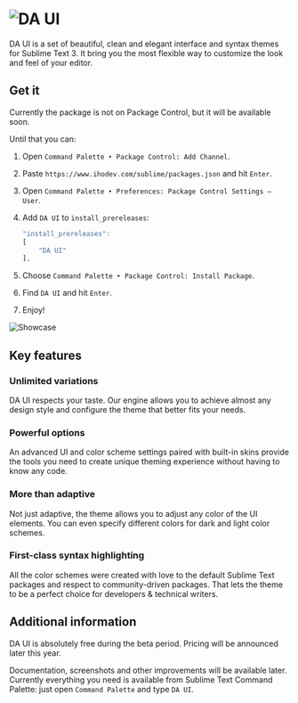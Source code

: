 # ![DA UI][img-logo]

DA UI is a set of beautiful, clean and elegant interface and syntax themes for Sublime Text 3. It bring you the most flexible way to customize the look and feel of your editor.


## Get it

Currently the package is not on Package Control, but it will be available soon.

Until that you can:

1. Open `Command Palette ‣ Package Control: Add Channel`.
2. Paste `https://www.ihodev.com/sublime/packages.json` and hit `Enter`.
3. Open `Command Palette ‣ Preferences: Package Control Settings – User`.
4. Add `DA UI` to `install_prereleases`:

    ```js
    "install_prereleases":
    [
        "DA UI"
    ],
    ```

5. Choose `Command Palette ‣ Package Control: Install Package`.
6. Find `DA UI` and hit `Enter`.
7. Enjoy!

![Showcase][img-showcase]



## Key features


### Unlimited variations

DA UI respects your taste. Our engine allows you to achieve almost any design style and configure the theme that better fits your needs.


### Powerful options

An advanced UI and color scheme settings paired with built-in skins provide the tools you need to create unique theming experience without having to know any code.


### More than adaptive

Not just adaptive, the theme allows you to adjust any color of the UI elements. You can even specify different colors for dark and light color schemes.


### First-class syntax highlighting

All the color schemes were created with love to the default Sublime Text packages and respect to community-driven packages. That lets the theme to be a perfect choice for developers & technical writers.


## Additional information

DA UI is absolutely free during the beta period. Pricing will be announced later this year.

Documentation, screenshots and other improvements will be available later.
Currently everything you need is available from Sublime Text Command Palette: just open `Command Palette` and type `DA UI`.


<!-- Images -->

[img-logo]: https://raw.githubusercontent.com/ihodev/sublime-da-ui/master/media/logo.png
[img-showcase]: https://raw.githubusercontent.com/ihodev/sublime-da-ui/master/media/showcase.gif

